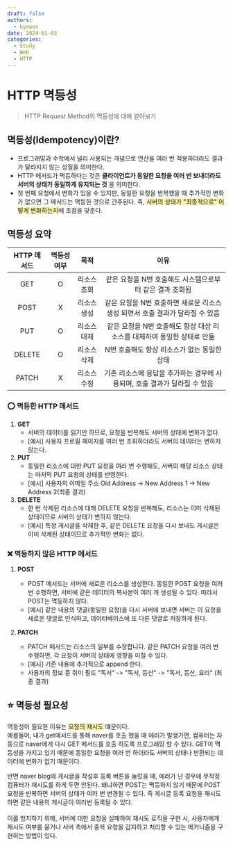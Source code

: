 ```yaml
---
draft: false
authors:
  - hyewon
date: 2024-01-03
categories:
  - Study
  - Web
  - HTTP
---
```

# HTTP 멱등성
> HTTP Request Method의 멱등성에 대해 알아보기
<!-- more -->
## 멱등성(Idempotency)이란?
- 프로그래밍과 수학에서 널리 사용되는 개념으로 연산을 여러 번 적용하더라도 결과가 달라지지 않는 성질을 의미한다.
- HTTP 메서드가 멱등하다는 것은 **클라이언트가 동일한 요청을 여러 번 보내더라도 서버의 상태가 동일하게 유지되는 것** 을 의미한다.  
- 첫 번째 요청에서 변화가 있을 수 있지만, 동일한 요청을 반복했을 때 추가적인 변화가 없으면 그 메서드는 멱등한 것으로 간주된다. 즉, <span style="background-color:#fff5b1">서버의 상태가 "최종적으로" 어떻게 변화하는지</span>에 초점을 맞춘다. 


## 멱등성 요약

| HTTP 메서드 | 멱등성 여부 | 목적 | 이유 |  
|:-----------:|:-----------------:|:-----------------:|:-----------------:|
| GET         |         O         |    리소스 조회    | 같은 요청을 N번 호출해도 시스템으로부터 같은 결과 조회됨 |
| POST        |         X         |    리소스 생성    | 같은 요청을 N번 호출하면 새로운 리소스 생성 되면서 호출 결과가 달라질 수 있음 |
| PUT         |         O         |    리소스 대체    | 같은 요청을 N번 호출해도 항상 대상 리소스를 대체하여 동일한 상태로 만듦 |
| DELETE      |         O         |    리소스 삭제    | N번 호출해도 항상 리소스가 없는 동일한 상태 |
| PATCH       |         X         |    리소스 수정    | 기존 리소스에 응답을 추가하는 경우에 사용되며, 호출 결과가 달라질 수 있음 |


  
### ⭕️ 멱등한 HTTP 메서드

1. **GET**
    - 서버의 데이터를 읽기만 하므로, 요청을 반복해도 서버의 상태에 변화가 없다.
    - [예시] 사용자 프로필 페이지를 여러 번 조회하더라도 서버의 데이터는 변하지 않는다.
2. **PUT**
    - 동일한 리소스에 대한 PUT 요청을 여러 번 수행해도, 서버의 해당 리소스 상태는 마지막 PUT 요청의 상태를 반영한다.  
    - [예시] 사용자의 이메일 주소 Old Address -> New Address 1 -> New Address 2(최종 결과)
3. **DELETE**
    - 한 번 삭제된 리소스에 대해 DELETE 요청을 반복해도, 리소스는 이미 삭제된 상태이므로 서버의 상태가 변하지 않는다.
    - [예시] 특정 게시글을 삭제한 후, 같은 DELETE 요청을 다시 보내도 게시글은 이미 삭제된 상태이므로 추가적인 변화는 없다.

### ❌ 멱등하지 않은 HTTP 메서드
1. **POST**  
    - POST 메서드는 서버에 새로운 리소스를 생성한다. 동일한 POST 요청을 여러 번 수행하면, 서버에 같은 데이터의 복사본이 여러 개 생성될 수 있다. 따라서 POST는 멱등하지 않다.     
    - [예시] 같은 내용의 댓글(동일한 요청)을 다시 서버에 보내면 서버는 이 요청을 새로운 댓글로 인식하고, 데이터베이스에 또 다른 댓글로 저장하게 된다.

2. **PATCH**
    - PATCH 메서드는 리소스의 일부를 수정합니다. 같은 PATCH 요청을 여러 번 수행하면, 각 요청이 서버의 상태에 영향을 미칠 수 있다.
    - [예시] 기존 내용에 추가적으로 append 한다. 
    - 사용자의 정보 중 취미 필드 "독서" -> "독서, 등산" -> "독서, 등산, 요리" (최종 결과)


## ⭐️ 멱등성 필요성

멱등성이 필요한 이유는 <span style="background-color:#fff5b1">요청의 재시도</span> 떄문이다.     
예를들어, 내가 get메서드를 통해 naver를 호출 했을 때 에러가 발생가면, 컴퓨터는 자동으로 naver에게 다시 GET 메서드를 호출 하도록 프로그래밍 할 수 있다. GET이 멱등성을 가지고 있기 때문에 동일한 요청을 여러 번 하더라도 서버의 상태나 반환되는 데이터에 변화가 없기 때문이다.  

반면 naver blog에 게시글을 작성후 등록 버튼을 눌렀을 때, 에러가 난 경우에 무작정 컴퓨터가 재시도를 하게 두면 안된다. 왜냐하면 POST는 멱등하지 않기 때문에 POST 요청을 반복하면 서버의 상태가 여러 번 변경될 수 있다. 즉 게시글 등록 요청을 재시도 하면 같은 내용의 게시글이 여러번 등록될 수 있다.  
<br>
이를 방지하기 위해, 서버에 대한 요청을 실패하여 재시도 로직을 구현 시, 사용자에게 재시도 여부를 묻거나 서버 측에서 중복 요청을 감지하고 처리할 수 있는 메커니즘을 구현하는 방법이 있다.

<br>
<br>
<br>
<br>
<br>